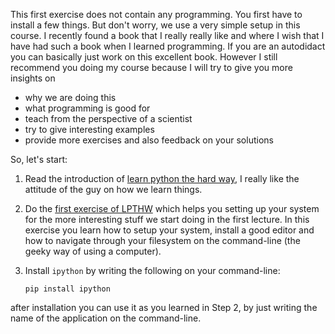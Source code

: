 
This first exercise does not contain any programming. You first have to
install a few things. But don't worry, we use a very simple setup in this
course. I recently found a book that I really really like and where I wish
that I have had such a book when I learned programming. If you are an
autodidact you can basically just work on this excellent book. However I still
recommend you doing my course because I will try to give you more insights on

* why we are doing this
* what programming is good for
* teach from the perspective of a scientist
* try to give interesting examples
* provide more exercises and also feedback on your solutions

So, let's start:

1. Read the introduction of [learn python the hard way][1], I really like the
attitude of the guy on how we learn things.

2. Do the [first exercise of LPTHW][2] which helps you setting up your system
   for the more interesting stuff we start doing in the first lecture. In this
   exercise you learn how to setup your system, install a good editor and how
   to navigate through your filesystem on the command-line (the geeky way of
   using a computer).

3. Install `ipython` by writing the following on your command-line:

    `pip install ipython`

after installation you can use it as you learned in Step 2, by just writing
the name of the application on the command-line.

[1]: http://learnpythonthehardway.org/book/intro.html "Introduction"
[2]: http://learnpythonthehardway.org/book/ex0.html "First Exercise"

